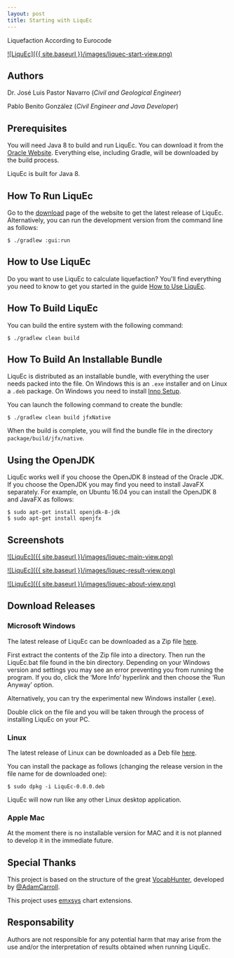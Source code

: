 ```yaml
---
layout: post
title: Starting with LiquEc
---
```


Liquefaction According to Eurocode

[![LiquEc]({{ site.baseurl }}/images/liquec-start-view.png)](https://github.com/LiquEc)

## Authors

Dr. José Luis Pastor Navarro (_Civil and Geological Engineer_)

Pablo Benito González (_Civil Engineer and Java Developer_)

## Prerequisites

You will need Java 8 to build and run LiquEc.  You can download it from the [Oracle Website](http://www.oracle.com/technetwork/java/javase/downloads/index.html).  Everything else, including Gradle, will be downloaded by the build process.

LiquEc is built for Java 8.

## How To Run LiquEc

Go to the [download](https://personal.ua.es/es/joseluis-pastor/liquec.html) page of the website to get the latest release of LiquEc.  Alternatively, you can run the development version from the command line as follows:
```shell
$ ./gradlew :gui:run
```

## How to Use LiquEc

Do you want to use LiquEc to calculate liquefaction?  You'll find everything you need to know to get you started in the guide [How to Use LiquEc](https://personal.ua.es/es/joseluis-pastor/liquec.html).

## How To Build LiquEc

You can build the entire system with the following command:
```shell
$ ./gradlew clean build
```

## How To Build An Installable Bundle

LiquEc is distributed as an installable bundle, with everything the user needs packed into the file.  On Windows this is an `.exe` installer and on Linux a `.deb` package.  On Windows you need to install [Inno Setup](http://www.jrsoftware.org/isdl.php).

You can launch the following command to create the bundle:
```shell
$ ./gradlew clean build jfxNative
```

When the build is complete, you will find the bundle file in the directory `package/build/jfx/native`.

## Using the OpenJDK

LiquEc works well if you choose the OpenJDK 8 instead of the Oracle JDK.  If you choose the OpenJDK you may find you need to install JavaFX separately.  For example, on Ubuntu 16.04 you can install the OpenJDK 8 and JavaFX as follows:
```shell
$ sudo apt-get install openjdk-8-jdk
$ sudo apt-get install openjfx
```

## Screenshots

[![LiquEc]({{ site.baseurl }}/images/liquec-main-view.png)](https://github.com/LiquEc)

[![LiquEc]({{ site.baseurl }}/images/liquec-result-view.png)](https://github.com/LiquEc)

[![LiquEc]({{ site.baseurl }}/images/liquec-about-view.png)](https://github.com/LiquEc)

## Download Releases

### Microsoft Windows

The latest release of LiquEc can be downloaded as a Zip file [here](https://github.com/LiquEc/LiquEc/releases).

First extract the contents of the Zip file into a directory. Then run the LiquEc.bat file found in the bin directory. Depending on your Windows version and settings you may see an error preventing you from running the program. If you do, click the ‘More Info’ hyperlink and then choose the ‘Run Anyway’ option.

Alternatively, you can try the experimental new Windows installer (.exe).

Double click on the file and you will be taken through the process of installing LiquEc on your PC.

### Linux

The latest release of Linux can be downloaded as a Deb file [here](https://github.com/LiquEc/LiquEc/releases).

You can install the package as follows (changing the release version in the file name for de downloaded one):

~~~
$ sudo dpkg -i LiquEc-0.0.0.deb
~~~

LiquEc will now run like any other Linux desktop application.

### Apple Mac

At the moment there is no installable version for MAC and it is not planned to develop it in the immediate future.

## Special Thanks

This project is based on the structure of the great [VocabHunter](https://github.com/VocabHunter/VocabHunter), developed by [@AdamCarroll](https://github.com/AdamCarroll).

This project uses [emxsys](https://bitbucket.org/emxsys/javafx-chart-extensions/wiki/Home) chart extensions.

## Responsability

Authors are not responsible for any potential harm that may arise from the use and/or the interpretation of results obtained when running LiquEc.

